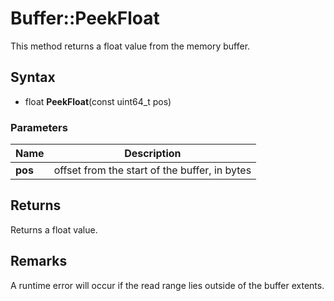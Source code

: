 # Buffer::PeekFloat #
This method returns a float value from the memory buffer.

## Syntax ##
- float **PeekFloat**(const uint64_t pos)

### Parameters ###
| Name | Description |
| ----- | ----- |
| **pos** | offset from the start of the buffer, in bytes |

## Returns ##
Returns a float value.

## Remarks ##
A runtime error will occur if the read range lies outside of the buffer extents.
